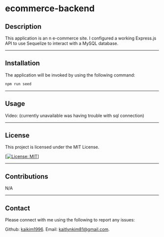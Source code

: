 # ecommerce-backend

## Description
This application is an n e-commerce site. I configured a working Express.js API to use Sequelize to interact with a MySQL database.

---

## Installation

The application will be invoked by using the following command:

```bash
npm run seed
```


---

## Usage

Video: (currently unavailable was having trouble with sql connection)



---

## License



This project is licensed under the MIT License.


[[![License: MIT](https://img.shields.io/badge/License-MIT-yellow.svg)](https://opensource.org/licenses/MIT)]

---

## Contributions

N/A

---


## Contact 

Please connect with me using the following to report any issues: 

Github: [kaikim1996](https://github.com/kaikim1996).
Email: [kaitlynkim81@gmail.com](mailto:kaitlynkim81@gmail.com).






